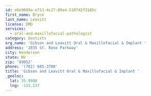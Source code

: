 ```yaml
---
id: e6e9009a-e713-4c27-89a4-5107d2f3185c
first_name: Bryce
last_name: Leavitt
license: DMD
services:
  - oral-and-maxillofacial-pathologist
category: Dentists
org_name: 'Gibson and Leavitt Oral & Maxillofacial & Implant '
address: '2835 St. Rose Parkway'
city: Henderson
state: NV
zip: '89052'
phone: '(702) 685-3700'
title: 'Gibson and Leavitt Oral & Maxillofacial & Implant '
_geoloc:
  lat: 35.9908
  lng: -115.137
---
```

